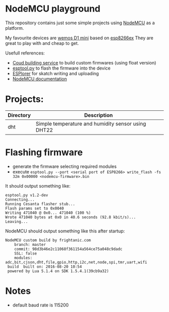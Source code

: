 NodeMCU playground
==================

This repository contains just some simple projects using [NodeMCU](http://nodemcu.com/index_en.html) as a platform.

My favourite devices are [wemos D1 mini](http://www.wemos.cc/Products/d1_mini.html) based on [esp8266ex](http://www.espressif.com/en/products/hardware/esp8266ex)
They are great to play with and cheap to get.

Usefull references:
* [Coud building service](http://nodemcu-build.com/) to build custom firmwares (using float version)
* [esptool.py](https://github.com/themadinventor/esptool) to flash the firmware into the device
* [ESPlorer](https://github.com/4refr0nt/ESPlorer) for skatch writing and uploading
* [NodeMCU documentation](https://nodemcu.readthedocs.io/en/master/)

# Projects:
| Directory | Description                                        |
| --------- | ---------------------------------------------------|
|    dht    | Simple temperature and humidity sensor using DHT22 |

# Flashing firmware
* generate the firmware selecting required modules
* execute `esptool.py --port <serial port of ESP8266> write_flash -fs 32m 0x00000 <nodemcu-firmware>.bin`

It should output something like:
```
esptool.py v1.2-dev
Connecting...
Running Cesanta flasher stub...
Flash params set to 0x0040
Writing 471040 @ 0x0... 471040 (100 %)
Wrote 471040 bytes at 0x0 in 40.6 seconds (92.8 kbit/s)...
Leaving...
```

NodeMCU should output something like this after startup:
```
NodeMCU custom build by frightanic.com
	branch: master
	commit: 98d3b46e2c11068f361154a564ce75a048c9dadc
	SSL: false
	modules: adc,bit,cjson,dht,file,gpio,http,i2c,net,node,spi,tmr,uart,wifi
 build 	built on: 2016-08-20 10:54
 powered by Lua 5.1.4 on SDK 1.5.4.1(39cb9a32)
```

# Notes
* default baud rate is 115200

